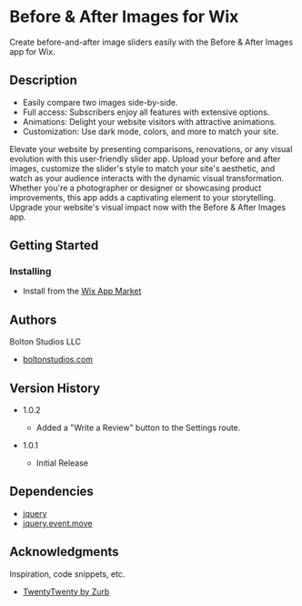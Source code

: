 # Before & After Images for Wix

Create before-and-after image sliders easily with the Before & After Images app for Wix.

## Description

* Easily compare two images side-by-side.
* Full access: Subscribers enjoy all features with extensive options.
* Animations: Delight your website visitors with attractive animations.
* Customization: Use dark mode, colors, and more to match your site.

Elevate your website by presenting comparisons, renovations, or any visual evolution with this user-friendly slider app. Upload your before and after images, customize the slider's style to match your site's aesthetic, and watch as your audience interacts with the dynamic visual transformation. Whether you're a photographer or designer or showcasing product improvements, this app adds a captivating element to your storytelling. Upgrade your website's visual impact now with the Before & After Images app.

## Getting Started

### Installing

* Install from the [Wix App Market](https://www.wix.com/app-market/before-after-images/)

## Authors

Bolton Studios LLC
* [boltonstudios.com](https://www.boltonstudios.com/)

## Version History

* 1.0.2
    * Added a "Write a Review" button to the Settings route.

* 1.0.1
    * Initial Release

## Dependencies
* [jquery](http://jquery.com/)
* [jquery.event.move](https://github.com/stephband/jquery.event.move)

## Acknowledgments

Inspiration, code snippets, etc.

* [TwentyTwenty by Zurb](https://github.com/zurb/twentytwenty/)
